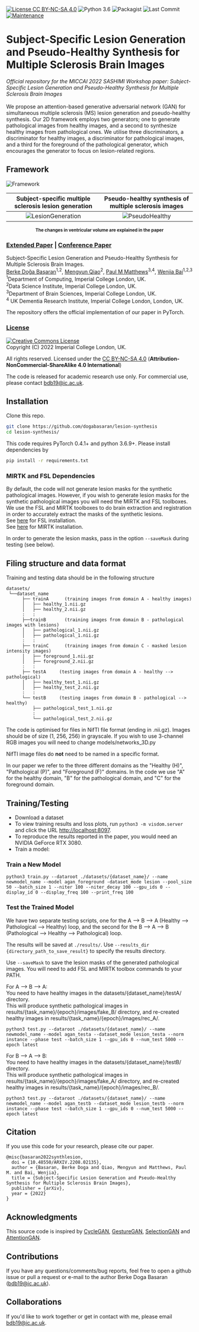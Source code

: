 [![License CC BY-NC-SA 4.0](https://img.shields.io/badge/license-CC4.0-blue.svg)](https://github.com/dogabasaran/lesion-synthesis/blob/master/LICENSE.md)
![Python 3.6](https://img.shields.io/badge/python-3.6-green.svg)
![Packagist](https://img.shields.io/badge/Pytorch-0.4.1-red.svg)
![Last Commit](https://img.shields.io/github/last-commit/dogabasaran/lesion-synthesis)
[![Maintenance](https://img.shields.io/badge/Maintained%3F-yes-blue.svg)]((https://github.com/dogabasaran/lesion-synthesis/graphs/commit-activity))

# Subject-Specific Lesion Generation and Pseudo-Healthy Synthesis for Multiple Sclerosis Brain Images
*Official repository for the MICCAI 2022 SASHIMI Workshop paper: Subject-Specific Lesion Generation and Pseudo-Healthy Synthesis for Multiple Sclerosis Brain Images* <br> <br>
We propose an attention-based generative adversarial network (GAN) for simultaneous multiple sclerosis (MS) lesion generation and pseudo-healthy synthesis. Our 2D framework employs two generators; one to generate pathological images from healthy images, and a second to synthesize healthy images from pathological ones. We utilise three discriminators, a discriminator for healthy images, a discriminator for pathological images, and a third for the foreground of the pathological generator, which encourages the generator to focus on lesion-related regions. 

## Framework

![Framework](./figures/framework.png)


Subject-specific multiple sclerosis lesion generation   |  Pseudo-healthy synthesis of multiple sclerosis images
:-------------------------:|:-------------------------:
![LesionGeneration](./figures/lesiongeneration.gif)  |  ![PseudoHealthy](./figures/pseudohealthy.gif)

<p align="center">  
  <b><sub>The changes in ventricular volume are explained in the paper</sub></b><br>
</p>


### [Extended Paper](https://arxiv.org/abs/2208.02135) | [Conference Paper](https://link.springer.com/chapter/10.1007/978-3-031-16980-9_1)

Subject-Specific Lesion Generation and Pseudo-Healthy Synthesis for Multiple Sclerosis Brain Images.<br>
[Berke Doğa Başaran](https://www.imperial.ac.uk/people/berke.basaran19)<sup>1,2</sup>, [Mengyun Qiao](https://scholar.google.com/citations?user=7c4xcv8AAAAJ&hl=zh-CN)<sup>2</sup>, [Paul M Matthews](https://www.imperial.ac.uk/people/p.matthews)<sup>3,4</sup>, [Wenjia Bai](https://www.imperial.ac.uk/people/w.bai)<sup>1,2,3</sup> <br>
<sup>1</sup>Department of Computing, Imperial College London, UK.<br>
<sup>2</sup>Data Science Institute, Imperial College London, UK. <br>
<sup>3</sup>Department of Brain Sciences, Imperial College London, UK. <br>
<sup>4</sup> UK Dementia Research Institute, Imperial College London, London, UK.

The repository offers the official implementation of our paper in PyTorch.

### [License](./LICENSE.md)
<a rel="license" href="http://creativecommons.org/licenses/by-nc-sa/4.0/"><img alt="Creative Commons License" style="border-width:0" src="https://i.creativecommons.org/l/by-nc-sa/4.0/88x31.png" /></a><br />
Copyright (C) 2022 Imperial College London, UK.

All rights reserved.
Licensed under the [CC BY-NC-SA 4.0](https://creativecommons.org/licenses/by-nc-sa/4.0/legalcode) (**Attribution-NonCommercial-ShareAlike 4.0 International**)

The code is released for academic research use only. For commercial use, please contact [bdb19@ic.ac.uk](bdb19@ic.ac.uk).

## Installation

Clone this repo.
```bash
git clone https://github.com/dogabasaran/lesion-synthesis
cd lesion-synthesis/
```

This code requires PyTorch 0.4.1+ and python 3.6.9+. Please install dependencies by
```bash
pip install -r requirements.txt
```
### MIRTK and FSL Dependencies
By default, the code will not generate lesion masks for the synthetic pathological images. However, if you wish to generate lesion masks for the synthetic pathological images you will need the MIRTK and FSL toolboxes. We use the FSL and MIRTK toolboxes to do brain extraction and registration in order to accurately extract the masks of the synthetic lesions. <br>
See [here](https://fsl.fmrib.ox.ac.uk/fsl/fslwiki/FslInstallation) for FSL installation. <br>
See [here](https://mirtk.github.io/install.html) for MIRTK installation.

In order to generate the lesion masks, pass in the option `--saveMask` during testing (see below).


## Filing structure and data format
Training and testing data should be in the following structure
```
datasets/
 └──dataset_name
      ├── trainA      (training images from domain A - healthy images)
      │   ├── healthy_1.nii.gz
      │   ├── healthy_2.nii.gz
      :   :
      ├──trainB       (training images from domain B - pathological images with lesions)
      │   ├── pathological_1.nii.gz
      │   ├── pathological_1.nii.gz
      :   :
      ├── trainC      (training images from domain C - masked lesion intensity images)
      │   ├── foreground_1.nii.gz
      │   ├── foreground_2.nii.gz
      :   :
      ├── testA     (testing images from domain A - healthy --> pathological)
      │   ├── healthy_test_1.nii.gz
      │   ├── healthy_test_2.nii.gz
      :   :
      └── testB     (testing images from domain B - pathological --> healthy)
          ├── pathological_test_1.nii.gz
          :
          └── pathological_test_2.nii.gz
```
The code is optimised for files in NifTI file format (ending in .nii.gz). Images should be of size (1, 256, 256) in grayscale. If you wish to use 3-channel RGB images you will need to change models/networks_3D.py

NifTI image files do **not** need to be named in a specific format.

In our paper we refer to the three different domains as the "Healthy (H)", "Pathological (P)", and "Foreground (F)" domains. In the code we use "A" for the healthy domain, "B" for the pathological domain, and "C" for the foreground domain. 

## Training/Testing
- Download a dataset
- To view training results and loss plots, run `python3 -m visdom.server` and click the URL [http://localhost:8097](http://localhost:8097).
- To reproduce the results reported in the paper, you would need an NVIDIA GeForce RTX 3080. 
- Train a model:

### Train a New Model
```
python3 train.py --dataroot ./datasets/{dataset_name}/ --name newmodel_name --model agan_foreground -dataset_mode lesion --pool_size 50 --batch_size 1 --niter 100 --niter_decay 100 --gpu_ids 0 --display_id 0 --display_freq 100 --print_freq 100
```

### Test the Trained Model
We have two separate testing scripts, one for the A --> B --> A (Healthy --> Pathological --> Healthy) loop, and the second for the B --> A --> B (Pathological --> Healthy --> Pathological) loop. 

The results will be saved at `./results/`. Use `--results_dir {directory_path_to_save_result}` to specify the results directory. 

Use `--saveMask` to save the lesion masks of the generated pathological images. You will need to add FSL and MIRTK toolbox commands to your PATH.

For A --> B --> A: <br>
You need to have healthy images in the datasets/{dataset_name}/testA/ directory. <br>
This will produce synthetic pathological images in  results/{task_name}/{epoch}/images/fake_B/ directory, and re-created healthy images in results/{task_name}/{epoch}/images/rec_A/. <br>
```
python3 test.py --dataroot ./datasets/{dataset_name}/ --name newmodel_name --model agan_testa --dataset_mode lesion_testa --norm instance --phase test --batch_size 1 --gpu_ids 0 --num_test 5000 --epoch latest
```

For B --> A --> B: <br>
You need to have healthy images in the datasets/{dataset_name}/testB/ directory. <br>
This will produce synthetic pathological images in  results/{task_name}/{epoch}/images/fake_A/ directory, and re-created healthy images in results/{task_name}/{epoch}/images/rec_B/. <br>
```
python3 test.py --dataroot ./datasets/{dataset_name}/ --name newmodel_name --model agan_testb --dataset_mode lesion_testb --norm instance --phase test --batch_size 1 --gpu_ids 0 --num_test 5000 --epoch latest
```


## Citation
If you use this code for your research, please cite our paper.
```
@misc{basaran2022synthlesion,
  doi = {10.48550/ARXIV.2208.02135},
  author = {Basaran, Berke Doga and Qiao, Mengyun and Matthews, Paul M. and Bai, Wenjia},
  title = {Subject-Specific Lesion Generation and Pseudo-Healthy Synthesis for Multiple Sclerosis Brain Images},
  publisher = {arXiv},
  year = {2022}
}
```

## Acknowledgments
This source code is inspired by [CycleGAN](https://github.com/junyanz/pytorch-CycleGAN-and-pix2pix), [GestureGAN](https://github.com/Ha0Tang/GestureGAN), [SelectionGAN](https://github.com/Ha0Tang/SelectionGAN) and [AttentionGAN](https://github.com/Ha0Tang/AttentionGAN). 

## Contributions
If you have any questions/comments/bug reports, feel free to open a github issue or pull a request or e-mail to the author Berke Doga Basaran ([bdb19@ic.ac.uk](bdb19@ic.ac.uk)).

## Collaborations
If you'd like to work together or get in contact with me, please email bdb19@ic.ac.uk.

